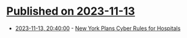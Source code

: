 # [Published on 2023-11-13](index.md)

* [2023-11-13, 20:40:00](https://it.slashdot.org/story/23/11/13/1814230/new-york-plans-cyber-rules-for-hospitals?utm_source=rss1.0mainlinkanon&utm_medium=feed) - [New York Plans Cyber Rules for Hospitals](https://it.slashdot.org/story/23/11/13/1814230/new-york-plans-cyber-rules-for-hospitals?utm_source=rss1.0mainlinkanon&utm_medium=feed)
